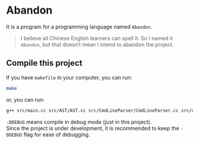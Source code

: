 # Abandon
It is a program for a programming language named `Abandon`.
> I believe all Chinese English learners can spell it. So I named it `Abandon`, but that doesn’t mean I intend to abandon the project.

## Compile this project
If you have `makefile` in your computer, you can run:
``` bash
make
```
or, you can run:
``` bash
g++ src/main.cc src/AST/AST.cc src/CmdLineParser/CmdLineParser.cc src/debug/debug.cc src/FileManager/FileManager.cc src/Lexer/signToken.cc src/Lexer/Lexer.cc src/Parser/Parser.cc src/SayError/SayError.cc src/Token/Token.cc -o abandon -std=c++11 -DDEBUG
```
`-DDEBUG` means compile in debug mode (just in this project).  
Since the project is under development, it is recommended to keep the `-DDEBUG` flag for ease of debugging.